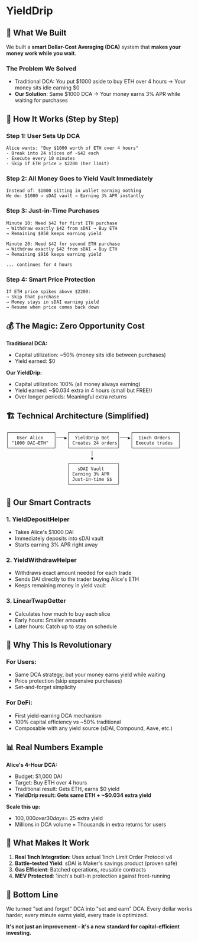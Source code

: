# YieldDrip

## 🎯 **What We Built**

We built a **smart Dollar-Cost Averaging (DCA)** system that **makes your money work while you wait**.

### **The Problem We Solved**
- Traditional DCA: You put $1000 aside to buy ETH over 4 hours → Your money sits idle earning $0
- **Our Solution**: Same $1000 DCA → Your money earns 3% APR while waiting for purchases

## 🔄 **How It Works (Step by Step)**

### **Step 1: User Sets Up DCA**
```
Alice wants: "Buy $1000 worth of ETH over 4 hours"
- Break into 24 slices of ~$42 each
- Execute every 10 minutes  
- Skip if ETH price > $2200 (her limit)
```

### **Step 2: All Money Goes to Yield Vault Immediately**  
```
Instead of: $1000 sitting in wallet earning nothing
We do: $1000 → sDAI vault → Earning 3% APR instantly
```

### **Step 3: Just-in-Time Purchases**
```  
Minute 10: Need $42 for first ETH purchase
→ Withdraw exactly $42 from sDAI → Buy ETH
→ Remaining $958 keeps earning yield

Minute 20: Need $42 for second ETH purchase  
→ Withdraw exactly $42 from sDAI → Buy ETH
→ Remaining $916 keeps earning yield

... continues for 4 hours
```

### **Step 4: Smart Price Protection**
```
If ETH price spikes above $2200:
→ Skip that purchase
→ Money stays in sDAI earning yield
→ Resume when price comes back down
```

## 💰 **The Magic: Zero Opportunity Cost**

**Traditional DCA:**
- Capital utilization: ~50% (money sits idle between purchases)
- Yield earned: $0

**Our YieldDrip:**
- Capital utilization: 100% (all money always earning)  
- Yield earned: ~$0.034 extra in 4 hours (small but FREE!)
- Over longer periods: Meaningful extra returns

## 🏗️ **Technical Architecture (Simplified)**

```
┌─────────────────┐    ┌──────────────────┐    ┌─────────────────┐
│   User Alice    │───▶│  YieldDrip Bot   │───▶│  1inch Orders   │
│ "1000 DAI→ETH"  │    │ Creates 24 orders│    │ Execute trades  │
└─────────────────┘    └──────────────────┘    └─────────────────┘
                                │
                                ▼
                       ┌──────────────────┐
                       │   sDAI Vault     │
                       │ Earning 3% APR   │
                       │ Just-in-time $$  │
                       └──────────────────┘
```

## 🔧 **Our Smart Contracts**

### **1. YieldDepositHelper** 
- Takes Alice's $1000 DAI
- Immediately deposits into sDAI vault
- Starts earning 3% APR right away

### **2. YieldWithdrawHelper**
- Withdraws exact amount needed for each trade
- Sends DAI directly to the trader buying Alice's ETH
- Keeps remaining money in yield vault

### **3. LinearTwapGetter** 
- Calculates how much to buy each slice
- Early hours: Smaller amounts
- Later hours: Catch up to stay on schedule

## 🎪 **Why This Is Revolutionary**

### **For Users:**
- Same DCA strategy, but your money earns yield while waiting
- Price protection (skip expensive purchases)  
- Set-and-forget simplicity

### **For DeFi:**
- First yield-earning DCA mechanism
- 100% capital efficiency vs ~50% traditional
- Composable with any yield source (sDAI, Compound, Aave, etc.)

## 📊 **Real Numbers Example**

**Alice's 4-Hour DCA:**
- Budget: $1,000 DAI
- Target: Buy ETH over 4 hours
- Traditional result: Gets ETH, earns $0 yield
- **YieldDrip result: Gets same ETH + ~$0.034 extra yield**

**Scale this up:**
- $100,000 over 30 days = ~$25 extra yield
- Millions in DCA volume = Thousands in extra returns for users

## 🚀 **What Makes It Work**

1. **Real 1inch Integration**: Uses actual 1inch Limit Order Protocol v4
2. **Battle-tested Yield**: sDAI is Maker's savings product (proven safe)
3. **Gas Efficient**: Batched operations, reusable contracts
4. **MEV Protected**: 1inch's built-in protection against front-running

## 🎯 **Bottom Line**

We turned "set and forget" DCA into "set and earn" DCA. Every dollar works harder, every minute earns yield, every trade is optimized.

**It's not just an improvement – it's a new standard for capital-efficient investing.**